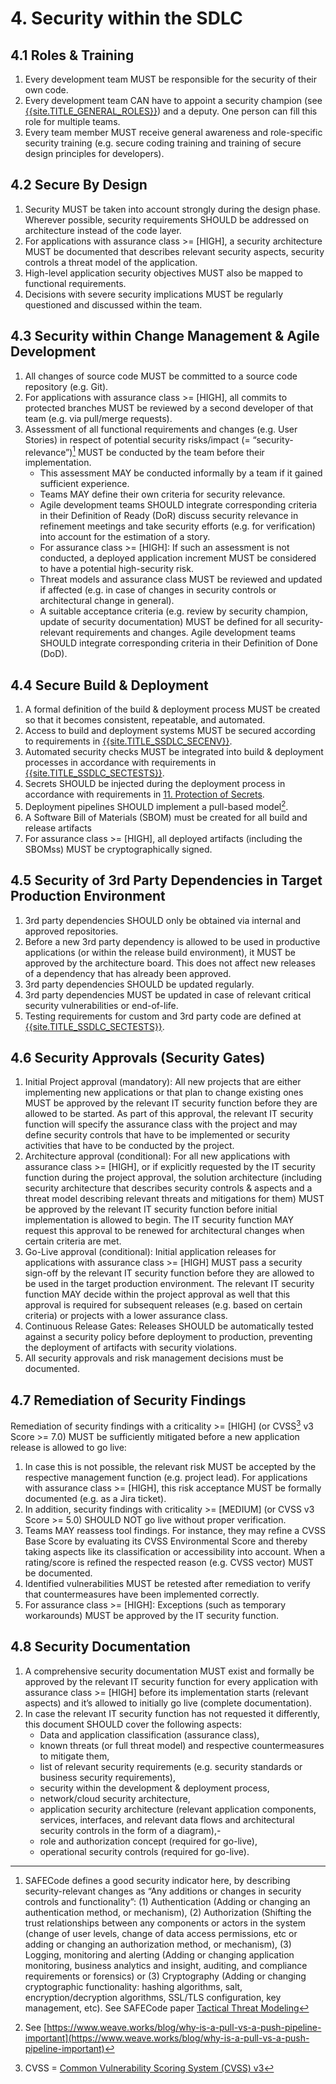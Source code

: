 # 4. Security within the SDLC

## 4.1 Roles & Training
1. Every development team MUST be responsible for the security of their own code.
2. Every development team CAN have to appoint a security champion (see [{{site.TITLE_GENERAL_ROLES}}]({{site.URL_GENERAL_ROLES}})) and a deputy. One person can fill this role for multiple teams.
3. Every team member MUST receive general awareness and role-specific security training (e.g. secure coding training and training of secure design principles for developers).

## 4.2 Secure By Design
1. Security MUST be taken into account strongly during the design phase. Wherever possible, security requirements SHOULD be addressed on architecture instead of the code layer.
2. For applications with assurance class >= [HIGH], a security architecture MUST be documented that describes relevant security aspects, security controls a threat model of the application. 
3. High-level application security objectives MUST also be mapped to functional requirements. 
4. Decisions with severe security implications MUST be regularly questioned and discussed within the team.

## 4.3 Security within Change Management & Agile Development
1. All changes of source code MUST be committed to a source code repository (e.g. Git).
2. For applications with assurance class >= [HIGH], all commits to protected branches MUST be reviewed by a second developer of that team (e.g. via pull/merge requests).
3. Assessment of all functional requirements and changes (e.g. User Stories) in respect of potential security risks/impact (= “security-relevance”)[^1] MUST be conducted by the team before their implementation.
   - This assessment MAY be conducted informally by a team if it gained sufficient experience.
   - Teams MAY define their own criteria for security relevance.
   - Agile development teams SHOULD integrate corresponding criteria in their Definition of Ready (DoR) discuss security relevance in refinement meetings and take security efforts (e.g. for verification) into account for the estimation of a story.
   - For assurance class >= [HIGH]: If such an assessment is not conducted, a deployed application increment MUST be considered to have a potential high-security risk.
   - Threat models and assurance class MUST be reviewed and updated if affected (e.g. in case of changes in security controls or architectural change in general).
   - A suitable acceptance criteria (e.g. review by security champion, update of security documentation) MUST be defined for all security-relevant requirements and changes. Agile development teams SHOULD integrate corresponding criteria in their Definition of Done (DoD).

## 4.4 Secure Build & Deployment
1. A formal definition of the build & deployment process MUST be created so that it becomes consistent, repeatable, and automated.
2. Access to build and deployment systems MUST be secured according to requirements in [{{site.TITLE_SSDLC_SECENV}}]({{site.URL_SSDLC_SECENV}}).
3. Automated security checks MUST be integrated into build & deployment processes in accordance with requirements in [{{site.TITLE_SSDLC_SECTESTS}}]({{site.URL_SSDLC_SECTESTS}}).
4. Secrets SHOULD be injected during the deployment process in accordance with requirements in [11. Protection of Secrets]({{site.URL_IMPL_SECRETS}}).
5. Deployment pipelines SHOULD implement a pull-based model[^3].
6. A Software Bill of Materials (SBOM) must be created for all build and release artifacts
7. For assurance class >= [HIGH], all deployed artifacts (including the SBOMss) MUST be cryptographically signed.

## 4.5 Security of 3rd Party Dependencies in Target Production Environment
1. 3rd party dependencies SHOULD only be obtained via internal and approved repositories.
2. Before a new 3rd party dependency is allowed to be used in productive applications (or within the release build environment), it MUST be approved by the architecture board. This does not affect new releases of a dependency that has already been approved.
3. 3rd party dependencies SHOULD be updated regularly.
4. 3rd party dependencies MUST be updated in case of relevant critical security vulnerabilities or end-of-life.
5. Testing requirements for custom and 3rd party code are defined at [{{site.TITLE_SSDLC_SECTESTS}}]({{site.URL_SSDLC_SECTESTS}}).

## 4.6 Security Approvals (Security Gates)
1. Initial Project approval (mandatory): All new projects that are either implementing new applications or that plan to change existing ones MUST be approved by the relevant IT security function before they are allowed to be started. As part of this approval, the relevant IT security function will specify the assurance class with the project and may define security controls that have to be implemented or security activities that have to be conducted by the project.
2. Architecture approval (conditional): For all new applications with assurance class >= [HIGH], or if explicitly requested by the IT security function during the project approval, the solution architecture (including security architecture that describes security controls & aspects and a threat model describing relevant threats and mitigations for them) MUST be approved by the relevant IT security function before initial implementation is allowed to begin. The IT security function MAY request this approval to be renewed for architectural changes when certain criteria are met.
3. Go-Live approval (conditional): Initial application releases for applications with assurance class >= [HIGH] MUST pass a security sign-off by the relevant IT security function before they are allowed to be used in the target production environment. The relevant IT security function MAY decide within the project approval as well that this approval is required for subsequent releases (e.g. based on certain criteria) or projects with a lower assurance class.
4. Continuous Release Gates: Releases SHOULD be automatically tested against a security policy before deployment to production, preventing the deployment of artifacts with security violations.
5. All security approvals and risk management decisions must be documented.

## 4.7 Remediation of Security Findings
Remediation of security findings with a criticality >= [HIGH] (or CVSS[^2] v3 Score >= 7.0) MUST be sufficiently mitigated before a new application release is allowed to go live:

1. In case this is not possible, the relevant risk MUST be accepted by the respective management function (e.g. project lead). For applications with assurance class >= [HIGH], this risk acceptance MUST be formally documented (e.g. as a Jira ticket).
2. In addition, security findings with criticality >= [MEDIUM] (or CVSS v3 Score >= 5.0) SHOULD NOT go live without proper verification.
3. Teams MAY reassess tool findings. For instance, they may refine a CVSS Base Score by evaluating its CVSS Environmental Score and thereby taking aspects like its classification or accessibility into account. When a rating/score is refined the respected reason (e.g. CVSS vector) MUST be documented.
4. Identified vulnerabilities MUST be retested after remediation to verify that countermeasures have been implemented correctly.
5. For assurance class >= [HIGH]: Exceptions (such as temporary workarounds) MUST be approved by the IT security function.

## 4.8 Security Documentation

1. A comprehensive security documentation MUST exist and formally be approved by the relevant IT security function for every application with assurance class >= [HIGH] before its implementation starts (relevant aspects) and it’s allowed to initially go live (complete documentation).
2. In case the relevant IT security function has not requested it differently, this document SHOULD cover the following aspects:
   - Data and application classification (assurance class),
   - known threats (or full threat model) and respective countermeasures to mitigate them,
   - list of relevant security requirements (e.g. security standards or business  security requirements),
   - security within the development & deployment process,
   - network/cloud security architecture,
   - application security architecture (relevant application components, services, interfaces, and relevant data flows and architectural security controls in the form of a diagram),- 
   - role and authorization concept (required for go-live),
   - operational security controls (required for go-live).

[^1]: SAFECode defines a good security indicator here, by describing security-relevant changes as “Any additions or changes in security controls and functionality”: (1) Authentication (Adding or changing an authentication method, or mechanism), (2) Authorization (Shifting the trust relationships between any components or actors in the system (change of user levels, change of data access permissions, etc or adding or changing an authorization method, or mechanism), (3) Logging, monitoring and alerting (Adding or changing application monitoring, business analytics and insight, auditing, and compliance requirements or forensics) or (3) Cryptography (Adding or changing cryptographic functionality: hashing algorithms, salt, encryption/decryption algorithms, SSL/TLS configuration, key management, etc). See SAFECode paper [Tactical Threat Modeling](https://safecode.org/wp-content/uploads/2017/05/SAFECode_TM_Whitepaper.pdf)

[^2]: CVSS = [Common Vulnerability Scoring System (CVSS) v3](https://www.first.org/cvss)

[^3]: See [https://www.weave.works/blog/why-is-a-pull-vs-a-push-pipeline-important](https://www.weave.works/blog/why-is-a-pull-vs-a-push-pipeline-important)
